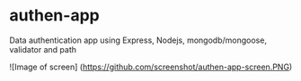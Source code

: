 # authen-app

Data authentication app using Express, Nodejs, mongodb/mongoose, validator and path

![Image of screen] (https://github.com/screenshot/authen-app-screen.PNG)
